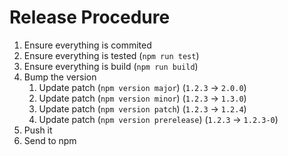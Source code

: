# Release Procedure

1. Ensure everything is commited
2. Ensure everything is tested (`npm run test`)
2. Ensure everything is build (`npm run build`)
3. Bump the version
   1. Update patch (`npm version major`) (`1.2.3` -> `2.0.0`)
   2. Update patch (`npm version minor`) (`1.2.3` -> `1.3.0`)
   3. Update patch (`npm version patch`) (`1.2.3` -> `1.2.4`)
   4. Update patch (`npm version prerelease`) (`1.2.3` -> `1.2.3-0`)
4. Push it
5. Send to npm
